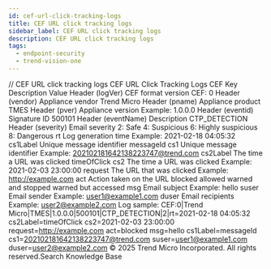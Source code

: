 ```yaml
---
id: cef-url-click-tracking-logs
title: CEF URL click tracking logs
sidebar_label: CEF URL click tracking logs
description: CEF URL click tracking logs
tags:
  - endpoint-security
  - trend-vision-one
---
```


/*<![CDATA[*/ $('#title').html($('meta[name=map-description]').attr('content')); /*]]>*/ CEF URL click tracking logs CEF URL Click Tracking Logs CEF Key Description Value Header (logVer) CEF format version CEF: 0 Header (vendor) Appliance vendor Trend Micro Header (pname) Appliance product TMES Header (pver) Appliance version Example: 1.0.0.0 Header (eventid) Signature ID 500101 Header (eventName) Description CTP_DETECTION Header (severity) Email severity 2: Safe 4: Suspicious 6: Highly suspicious 8: Dangerous rt Log generation time Example: 2021-02-18 04:05:32 cs1Label Unique message identifier messageId cs1 Unique message identifier Example: 202102181642138223747@trend.com cs2Label The time a URL was clicked timeOfClick cs2 The time a URL was clicked Example: 2021-02-03 23:00:00 request The URL that was clicked Example: http://example.com act Action taken on the URL blocked allowed warned and stopped warned but accessed msg Email subject Example: hello suser Email sender Example: user1@example1.com duser Email recipients Example: user2@example2.com Log sample: CEF:0|Trend Micro|TMES|1.0.0.0|500101|CTP_DETECTION|2|rt=2021-02-18 04:05:32 cs2Label=timeOfClick cs2=2021-02-03 23:00:00 request=http://example.com act=blocked msg=hello cs1Label=messageId cs1=<202102181642138223747@trend.com> suser=user1@example1.com duser=user2@example2.com © 2025 Trend Micro Incorporated. All rights reserved.Search Knowledge Base